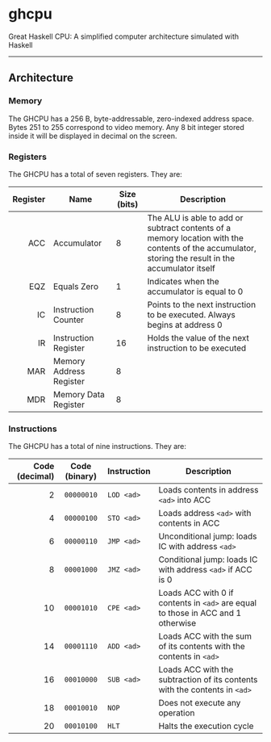 # ghcpu

Great Haskell CPU: A simplified computer architecture simulated with Haskell

---

## Architecture

### Memory

The GHCPU has a 256 B, byte-addressable, zero-indexed address space.
Bytes 251 to 255 correspond to video memory. Any 8 bit integer stored inside it
will be displayed in decimal on the screen.

### Registers

The GHCPU has a total of seven registers. They are:

| **Register** | **Name**                | **Size (bits)** | **Description**                                                                                                                                     |
|-------------:|-------------------------|-----------------|-----------------------------------------------------------------------------------------------------------------------------------------------------|
|          ACC | Accumulator             |        8        | The ALU is able to add or subtract contents of a memory location with the contents of the accumulator, storing the result in the accumulator itself |
|          EQZ | Equals Zero             |        1        | Indicates when the accumulator is equal to 0                                                                                                        |
|           IC | Instruction Counter     |        8        | Points to the next instruction to be executed. Always begins at address 0                                                                           |
|           IR | Instruction Register    |        16       | Holds the value of the next instruction to be executed                                                                                              |
|          MAR | Memory Address Register |        8        |                                                                                                                                                     |
|          MDR | Memory Data Register    |        8        |                                                                                                                                                     |

### Instructions

The GHCPU has a total of nine instructions. They are:

[//]: # (Generated with https://www.tablesgenerator.com/markdown_tables)

| Code (decimal) | Code (binary)   | Instruction   | Description                                                                      |
|---------------:|:---------------:|---------------|----------------------------------------------------------------------------------|
| 2              | `00000010`      | `LOD <ad>`    | Loads contents in address `<ad>` into ACC                                        |
| 4              | `00000100`      | `STO <ad>`    | Loads address `<ad>` with contents in ACC                                        |
| 6              | `00000110`      | `JMP <ad>`    | Unconditional jump: loads IC with address `<ad>`                                 |
| 8              | `00001000`      | `JMZ <ad>`    | Conditional jump: loads IC with address `<ad>` if ACC is 0                       |
| 10             | `00001010`      | `CPE <ad>`    | Loads ACC with 0 if contents in `<ad>` are equal to those in ACC and 1 otherwise |
| 14             | `00001110`      | `ADD <ad>`    | Loads ACC with the sum of its contents with the contents in `<ad>`               |
| 16             | `00010000`      | `SUB <ad>`    | Loads ACC with the subtraction of its contents with the contents in `<ad>`       |
| 18             | `00010010`      | `NOP`         | Does not execute any operation                                                   |
| 20             | `00010100`      | `HLT`         | Halts the execution cycle                                                        |
